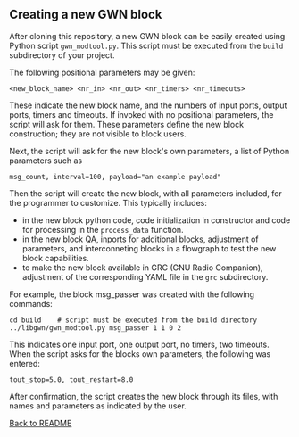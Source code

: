 ## Creating a new GWN block

After cloning this repository, a new GWN block can be easily created using Python script ```gwn_modtool.py```. This script must be executed from the ```build``` subdirectory of your project.

The following positional parameters may be given:

```<new_block_name> <nr_in> <nr_out> <nr_timers> <nr_timeouts>```

These indicate the new block name, and the numbers of input ports, output ports, timers and timeouts. If invoked with no positional parameters, the script will ask for them. These parameters define the new block construction; they are not visible to block users. 

Next, the script will ask for the new block's own parameters, a list of Python parameters such as 

```msg_count, interval=100, payload="an example payload"```

Then the script will create the new block, with all parameters included, for the programmer to customize. This typically includes:


- in the new block python code, code initialization in constructor and code for processing in the ```process_data``` function.
- in the new block QA, inports for additional blocks, adjustment of parameters, and interconneting blocks in a flowgraph to test the new block capabilities.
- to make the new block available in GRC (GNU Radio Companion), adjustment of the corresponding YAML file in the ```grc``` subdirectory.

For example, the block msg_passer was created with the following commands:

```
cd build    # script must be executed from the build directory
../libgwn/gwn_modtool.py msg_passer 1 1 0 2
```

This indicates one input port, one output port, no timers, two timeouts. When the script asks for the blocks own parameters, the following was entered:

```tout_stop=5.0, tout_restart=8.0```

After confirmation, the script creates the new block through its files, with names and parameters as indicated by the user.


[Back to README](../../README.md)
